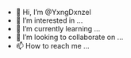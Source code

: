 - 👋 Hi, I’m @YxngDxnzel
- 👀 I’m interested in ...
- 🌱 I’m currently learning ...
- 💞️ I’m looking to collaborate on ...
- 📫 How to reach me ...

<!---
YxngDxnzel/YxngDxnzel is a ✨ special ✨ repository because its `README.md` (this file) appears on your GitHub profile.
You can click the Preview link to take a look at your changes.
--->
